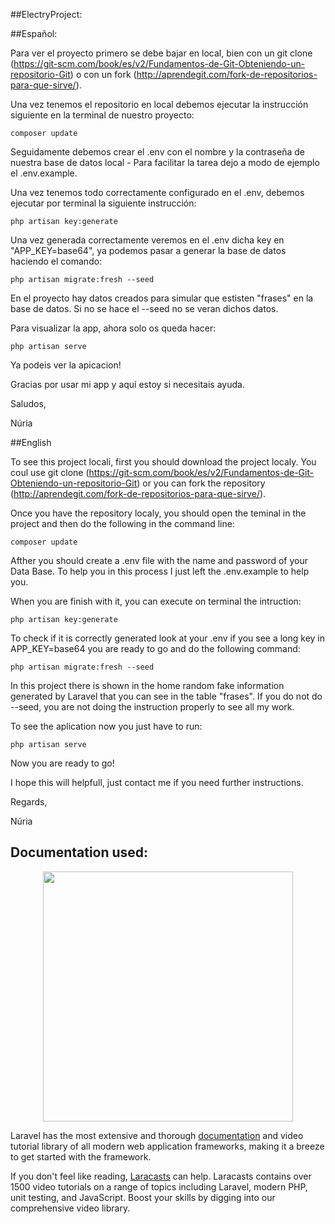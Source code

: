 
##ElectryProject:

##Español:

Para ver el proyecto primero se debe bajar en local, bien con un git clone (https://git-scm.com/book/es/v2/Fundamentos-de-Git-Obteniendo-un-repositorio-Git) o con un fork (http://aprendegit.com/fork-de-repositorios-para-que-sirve/).

Una vez tenemos el repositorio en local debemos ejecutar la instrucción siguiente en la terminal de nuestro proyecto:

    composer update

Seguidamente debemos crear el .env con el nombre y la contraseña de nuestra base de datos local - Para facilitar la tarea dejo a modo de ejemplo el .env.example.

Una vez tenemos todo correctamente configurado en el .env,  debemos ejecutar por terminal la siguiente instrucción:

    php artisan key:generate

Una vez generada correctamente veremos en el .env dicha key en "APP_KEY=base64", ya podemos pasar a generar la base de datos haciendo el comando:

    php artisan migrate:fresh --seed

En el proyecto hay datos creados para simular que estisten "frases" en la base de datos. Si no se hace el --seed no se veran dichos datos.

Para visualizar la app, ahora solo os queda hacer:

    php artisan serve 

Ya podeis ver la apicacion! 

Gracias por usar mi app y aquí estoy si necesitais ayuda.

Saludos,

Núria

##English

To see this project locali, first you should download the project localy. You coul use git clone (https://git-scm.com/book/es/v2/Fundamentos-de-Git-Obteniendo-un-repositorio-Git) or you can fork the repository (http://aprendegit.com/fork-de-repositorios-para-que-sirve/).

Once you have the repository localy, you should open the teminal in the project and then do the following in the command line:

    composer update

Afther you should create a .env file with the name and password of your Data Base. To help you in this process I just left the .env.example to help you.

When you are finish with it, you can execute on terminal the  intruction:

    php artisan key:generate

To check if it is correctly generated look at your .env if you see a long key in APP_KEY=base64 you are ready to go and do the following command:

    php artisan migrate:fresh --seed

In this project there is shown in the home random fake information generated by Laravel that you can see in the table "frases". If you do not do --seed, you are not doing the instruction properly to see all my work.

To see the aplication now you just have to run:

    php artisan serve 

Now you are ready to go! 

I hope this will helpfull, just contact me if you need further instructions. 

Regards,

Núria

## Documentation used:

<p align="center"><img src="https://res.cloudinary.com/dtfbvvkyp/image/upload/v1566331377/laravel-logolockup-cmyk-red.svg" width="400"></p>

Laravel has the most extensive and thorough [documentation](https://laravel.com/docs) and video tutorial library of all modern web application frameworks, making it a breeze to get started with the framework.

If you don't feel like reading, [Laracasts](https://laracasts.com) can help. Laracasts contains over 1500 video tutorials on a range of topics including Laravel, modern PHP, unit testing, and JavaScript. Boost your skills by digging into our comprehensive video library.

